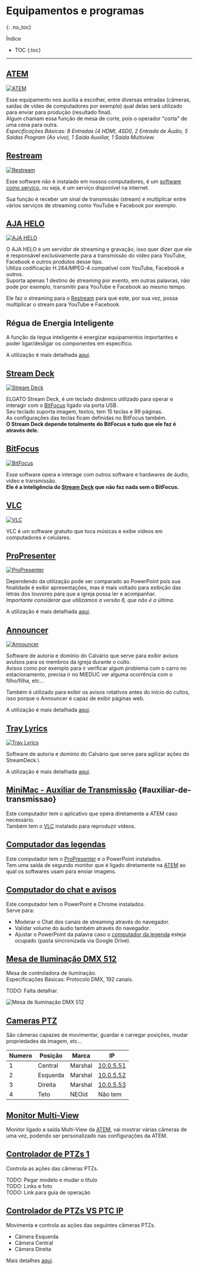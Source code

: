 # Equipamentos e programas
{: .no_toc}

Índice
* TOC
{:toc}
---

## [ATEM](https://www.blackmagicdesign.com/br/products/atemtelevisionstudio/techspecs/W-APS-08)
[![ATEM](atem.png "ATEM")](https://www.blackmagicdesign.com/br/products/atemtelevisionstudio/techspecs/W-APS-08)

Esse equipamento nos auxilia a escolher, entre diversas entradas (câmeras, saídas de vídeo de computadores por exemplo) qual delas será utilizado para enviar para produção (resultado final).\
Algum chamam essa função de mesa de corte, pois o operador "corta" de uma cena para outra.\
*Especificações Básicas: 8 Entradas (4 HDMI, 4SDI), 2 Entrada de Áudio, 5 Saídas Program (Ao vivo), 1 Saída Auxiliar, 1 Saída Multiview.*

## [Restream](https://restream.io/)
[![Restream](restream.png "Restream")](https://restream.io/)

Esse software não é instalado em nossos computadores, é um [software como serviço](https://pt.wikipedia.org/wiki/Software_como_servi%C3%A7o), ou seja, é um serviço disponível na internet.

Sua função é receber um sinal de transmissão (stream) e multiplicar entre vários serviços de streaming como YouTube e Facebook por exemplo.

## [AJA HELO](https://www.aja.com/products/helo)
[![AJA HELO](aja-helo.png "AJA HELO")](https://www.aja.com/products/helo)

O AJA HELO é um servidor de streaming e gravação, isso quer dizer que ele é responsável exclusivamente para a transmissão do vídeo para YouTube, Facebook e outros produtos desse tipo.\
Utiliza codificação H.264/MPEG-4 compatível com YouTube, Facebook e outros.\
Suporta apenas 1 destino de streaming por evento, em outras palavras, não pode por exemplo, transmitir para YouTube e Facebook ao mesmo tempo.

Ele faz o streaming para o [Restream](#restream) para que este, por sua vez, possa multiplicar o stream para YouTube e Facebook.

## Régua de Energia Inteligente
A função da ŕegua inteligente é energizar equipamentos importantes e poder ligar/desligar os componentes em específico.

A utilização é mais detalhada [aqui](regua-inteligente/).

## [Stream Deck](https://www.elgato.com/en/gaming/stream-deck)
[![Stream Deck](stream-deck.png "Stream Deck")](https://www.elgato.com/en/gaming/stream-deck)

ELGATO Stream Deck, é um teclado dinâmico utilizado para operar e interagir com o [BitFocus](#bitfocus) ligado via porta USB.\
Seu teclado suporta imagem, textos, tem 15 teclas e 99 páginas.\
As configurações das teclas ficam definidas no BitFocus também.\
**O Stream Deck depende totalmente do BitFocus e tudo que ele faz é através dele.**

## [BitFocus](https://bitfocus.io/companion/)
[![BitFocus](bitfocus.png "BitFocus")](https://bitfocus.io/companion/)

Esse software opera e interage com outros software e hardwares de áudio, vídeo e transmissão.\
**Ele é a inteligência do [Stream Deck](#stream-deck) que não faz nada sem o BitFocus.**

## [VLC](https://www.videolan.org/vlc/index.pt-BR.html)
[![VLC](vlc.png "VLC")](https://www.videolan.org/vlc/index.pt-BR.html)

VLC é um software gratuito que toca músicas e exibe vídeos em computadores e celulares.

## [ProPresenter](https://renewedvision.com/propresenter/pro6-tutorials/)
[![ProPresenter](propresenter.png "ProPresenter")](https://renewedvision.com/propresenter/pro6-tutorials/)

Dependendo da utilização pode ser comparado ao PowerPoint pois sua finalidade é exibir apresentações, mas é mais voltado para exibição das letras dos louvores para que a igreja possa ler e acompanhar.\
*Importante considerar que utilizamos a versão 6, que não é a última.*

A utilização é mais detalhada [aqui](propresenter/).

## [Announcer](#https://bitbucket.org/ibcalvario/ibcalvariotv/src/master/ibcalvariotv-announcer/)
[![Announcer](announcer.png "Announcer")](https://bitbucket.org/ibcalvario/ibcalvariotv/src/master/ibcalvariotv-announcer/)

Software de autoria e domínio do Calvário que serve para exibir avisos avulsos para os membros da igreja durante o culto.\
Avisos como por exemplo para ir verificar algum problema com o carro no estacionamento, precisa ir no MIEDUC ver alguma ocorrência com o filho/filha, etc...

Também é utilizado para exibir os avisos rotativos antes do início do cultos, isso porque o Announcer é capaz de exibir páginas web.

A utilização é mais detalhada [aqui](announcer/).

## [Tray Lyrics](#https://bitbucket.org/ibcalvario/ibcalvariotv/src/master/ibcalvariotv-tray-lyrics/)
[![Tray Lyrics](tray-lyrics.png "Tray Lyrics")](https://bitbucket.org/ibcalvario/ibcalvariotv/src/master/ibcalvariotv-announcer/)

Software de autoria e domínio do Calvário que serve para agilizar ações do StreamDeck.\

A utilização é mais detalhada [aqui](tray-lyrics/).

## [MiniMac - Auxiliar de Transmissão](#) {#auxiliar-de-transmissao}
Este computador tem o aplicativo que opera diretamente a ATEM caso necessário.\
Também tem o [VLC](#vlc) instalado para reproduzir vídeos.

## [Computador das legendas](#)
Este computador tem o [ProPresenter](#propresenter) e o PowerPoint instalados.\
Tem uma saída de segundo monitor que é ligado diretamente na [ATEM](#atem) ao qual os softwares usam para enviar imagens.

## [Computador do chat e avisos](#)
Este computador tem o PowerPoint e Chrome instalados.\
Serve para:
- Moderar o Chat dos canais de streaming através do navegador.
- Validar volume do áudio também através do navegador.
- Ajustar o PowerPoint da palavra caso o [computador da legenda](#computador-das-legendas) esteja ocupado (pasta sincronizada via Google Drive).

## [Mesa de Iluminação DMX 512](#)
Mesa de controladora de iluminação.\
Especificações Básicas: Protocolo DMX, 192 canais.

TODO: Falta detalhar.

![Mesa de Iluminação DMX 512](mesa-iluminacao-dmx-512.png)

## [Cameras PTZ](#)
São câmeras capazes de movimentar, guardar e carregar posições, mudar propriedades da imagem, etc...

| Numero | Posição  | Marca   | IP
|  ---   |   ---    |  ---    | ---
| 1      | Central  | Marshal | [10.0.5.51](http://10.0.5.51)
| 2      | Esquerda | Marshal | [10.0.5.52](http://10.0.5.52)
| 3      | Direita  | Marshal | [10.0.5.53](http://10.0.5.53)
| 4      | Teto     | NEOid   | Não tem

## [Monitor Multi-View](#)
Monitor ligado a saída Multi-View da [ATEM](#atem), vai mostrar várias câmeras de uma vez, podendo ser personalizado nas configurações da ATEM.

## [Controlador de PTZs 1](#)
Controla as ações das câmeras PTZs.

TODO: Pegar modelo e mudar o título\
TODO: Links e foto\
TODO: Link para guia de operação

## [Controlador de PTZs VS PTC IP](controlador-ptz-vs-ptc-ip)

Movimenta e controla as ações das seguintes câmeras PTZs.
- Câmera Esquerda
- Câmera Central
- Câmera Direita

Mais detalhes [aqui](controlador-ptz-vs-ptc-ip).
